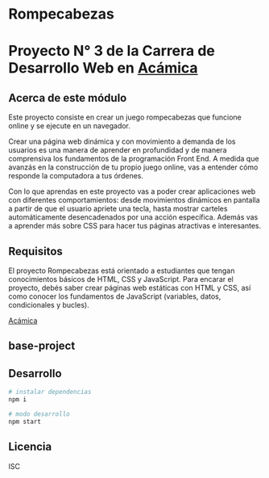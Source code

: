 # Rompecabezas
# Proyecto N° 3 de la Carrera de Desarrollo Web en [Acámica](https://www.acamica.com/desarrollo-web-full-stack "titulo")


## Acerca de este módulo
Este proyecto consiste en crear un juego rompecabezas que funcione online y se ejecute en un navegador.

Crear una página web dinámica y con movimiento a demanda de los usuarios es una manera de aprender en profundidad y de manera comprensiva los fundamentos de la programación Front End. A medida que avanzás en la construcción de tu propio juego online, vas a entender cómo responde la computadora a tus órdenes.

Con lo que aprendas en este proyecto vas a poder crear aplicaciones web con diferentes comportamientos: desde movimientos dinámicos en pantalla a partir de que el usuario apriete una tecla, hasta mostrar carteles automáticamente desencadenados por una acción específica. Además vas a aprender más sobre CSS para hacer tus páginas atractivas e interesantes.

## Requisitos
El proyecto Rompecabezas está orientado a estudiantes que tengan conocimientos básicos de HTML, CSS y JavaScript. Para encarar el proyecto, debés saber crear páginas web estáticas con HTML y CSS, así como conocer los fundamentos de JavaScript (variables, datos, condicionales y bucles).

[Acámica](https://www.acamica.com/desarrollo-web-full-stack "titulo")

## base-project

## Desarrollo

```bash
# instalar dependencias
npm i

# modo desarrollo
npm start
```

## Licencia

ISC
